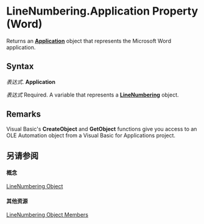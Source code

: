 
# LineNumbering.Application Property (Word)

Returns an  **[Application](d1cf6f8f-4e88-bf01-93b4-90a83f79cb44.md)** object that represents the Microsoft Word application.


## Syntax

 _表达式_. **Application**

 _表达式_ Required. A variable that represents a **[LineNumbering](a2dd1278-c7dd-af4c-be32-1daded5556d6.md)** object.


## Remarks

Visual Basic's  **CreateObject** and **GetObject** functions give you access to an OLE Automation object from a Visual Basic for Applications project.


## 另请参阅


#### 概念


[LineNumbering Object](a2dd1278-c7dd-af4c-be32-1daded5556d6.md)
#### 其他资源


[LineNumbering Object Members](http://msdn.microsoft.com/library/f1301749-6e7d-f547-abe8-073661966fc2%28Office.15%29.aspx)